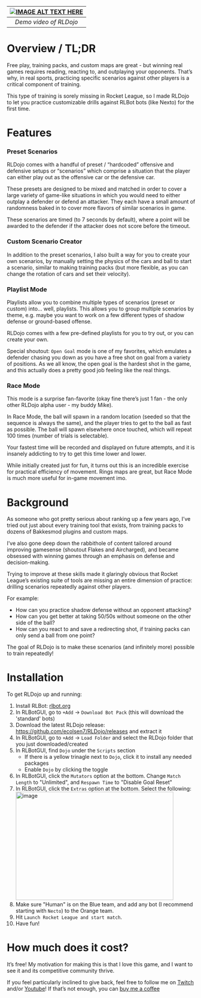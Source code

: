 | [![IMAGE ALT TEXT HERE](https://img.youtube.com/vi/4bHnGBm2Dbw/0.jpg)](https://www.youtube.com/watch?v=4bHnGBm2Dbw) |
|:--:| 
| *Demo video of RLDojo* |

# Overview / TL;DR

Free play, training packs, and custom maps are great - but winning real games requires reading, reacting to, and outplaying your opponents. That’s why, in real sports, practicing specific scenarios against other players is a critical component of training. 

This type of training is sorely missing in Rocket League, so I made RLDojo to let you practice customizable drills against RLBot bots (like Nexto) for the first time.

# Features

### Preset Scenarios

RLDojo comes with a handful of preset / “hardcoded” offensive and defensive setups or “scenarios” which comprise a situation that the player can either play out as the offensive car or the defensive car. 

These presets are designed to be mixed and matched in order to cover a large variety of game-like situations in which you would need to either outplay a defender or defend an attacker. They each have a small amount of randomness baked in to cover more flavors of similar scenarios in game.

These scenarios are timed (to 7 seconds by default), where a point will be awarded to the defender if the attacker does not score before the timeout.

### Custom Scenario Creator

In addition to the preset scenarios, I also built a way for you to create your own scenarios, by manually setting the physics of the cars and ball to start a scenario, similar to making training packs (but more flexible, as you can change the rotation of cars and set their velocity).

### Playlist Mode

Playlists allow you to combine multiple types of scenarios (preset or custom) into… well, playlists. This allows you to group multiple scenarios by theme, e.g. maybe you want to work on a few different types of shadow defense or ground-based offense.

RLDojo comes with a few pre-defined playlists for you to try out, or you can create your own.

Special shoutout: `Open Goal` mode is one of my favorites, which emulates a defender chasing you down as you have a free shot on goal from a variety of positions. As we all know, the open goal is the hardest shot in the game, and this actually does a pretty good job feeling like the real things.

### Race Mode

This mode is a surprise fan-favorite (okay fine there’s just 1 fan - the only other RLDojo alpha user - my buddy Mike).

In Race Mode, the ball will spawn in a random location (seeded so that the sequence is always the same), and the player tries to get to the ball as fast as possible. The ball will spawn elsewhere once touched, which will repeat 100 times (number of trials is selectable).

Your fastest time will be recorded and displayed on future attempts, and it is insanely addicting to try to get this time lower and lower.

While initially created just for fun, it turns out this is an incredible exercise for practical efficiency of movement. Rings maps are great, but Race Mode is much more useful for in-game movement imo.

# Background

As someone who got pretty serious about ranking up a few years ago, I’ve tried out just about every training tool that exists, from training packs to dozens of Bakkesmod plugins and custom maps. 

I’ve also gone deep down the rabbithole of content tailored around improving gamesense (shoutout Flakes and Aircharged), and became obsessed with winning games through an emphasis on defense and decision-making.

Trying to improve at these skills made it glaringly obvious that Rocket League’s existing suite of tools are missing an entire dimension of practice: drilling scenarios repeatedly against other players.

For example:

- How can you practice shadow defense without an opponent attacking?
- How can you get better at taking 50/50s without someone on the other side of the ball?
- How can you react to and save a redirecting shot, if training packs can only send a ball from one point?

The goal of RLDojo is to make these scenarios (and infinitely more) possible to train repeatedly!

# Installation
To get RLDojo up and running:
1. Install RLBot: [rlbot.org](https://rlbot.org/)
2. In RLBotGUI, go to `+Add` -> `Download Bot Pack` (this will download the 'standard' bots)
3. Download the latest RLDojo release: https://github.com/ecolsen7/RLDojo/releases and extract it
4. In RLBotGUI, go to `+Add` -> `Load Folder` and select the RLDojo folder that you just downloaded/created
5. In RLBotGUI, find `Dojo` under the `Scripts` section
   - If there is a yellow trinagle next to `Dojo`, click it to install any needed packages
   - Enable `Dojo` by clicking the toggle
6. In RLBotGUI, click the `Mutators` option at the bottom. Change `Match Length` to "Unlimited", and `Respawn Time` to "Disable Goal Reset"
7. In RLBotGUI, click the `Extras` option at the bottom. Select the following: <img width="421" height="289" alt="image" src="https://github.com/user-attachments/assets/a7c5a078-4c64-409a-a16f-a01658826b1a" />
8. Make sure "Human" is on the Blue team, and add any bot (I recommend starting with `Necto`) to the Orange team.
9. Hit `Launch Rocket League and start match`.
10. Have fun!


# How much does it cost?

It’s free! My motivation for making this is that I love this game, and I want to see it and its competitive community thrive.

If you feel particularly inclined to give back, feel free to follow me on [Twitch](https://www.twitch.tv/smoothrik) and/or [Youtube](https://www.youtube.com/@smooth_rik)! If that’s not enough, you can [buy me a coffee](https://buymeacoffee.com/ecolsen74)
